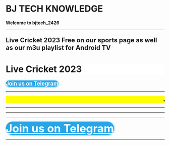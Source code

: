 <html>
<body>

<b><h1>BJ TECH KNOWLEDGE</h1><b/>
<b><p><strong>Welcome to bjtech_2426</strong></p><b/>
<hr>
<p style="font-size:20px;">Live Cricket 2023 Free on our sports page as well as our m3u playlist for Android TV</p>

<b><h1 style="background-color:White;">Live Cricket 2023</h1><b/>
<script type="text/javascript">(function() {var script=document.createElement("script");script.type="text/javascript";script.async =true;script.src="//telegram.im/widget-button/index.php?id=@bj_tech_backup";document.getElementsByTagName("head")[0].appendChild(script);})();</script>
<a href="https://telegram.im/@bjtech_2426" target="_blank" class="telegramim_button telegramim_shadow telegramim_pulse" style="font-size:17px;width:195px;background:#27A5E7;box-shadow:1px 1px 5px #27A5E7;color:#FFFFFF;border-radius:37px;" title=""><i></i> Join us on Telegram</a>
<hr>


<html>
  <head>
    <title>Title of the document</title>
    <style>
      marquee{
      font-size: 20px;
      font-weight: 800;
      color: #000000;
      font-family: sans-serif;
      }
    </style>
  </head>
  <body>
    <marquee bgcolor="yellow">Join us on Telegram app for Daily Matches </marquee>
  </body>
</html>
  <hr>
  

<head>
  <meta content="never" name="referrer">
  <title>MHDTVPLAY.NET | Watch Your Favourite Indian TV Channels Anytime Anywher</title>
  <meta name="robots" content="noindex" />
  <link rel="stylesheet" type="text/css" href="/clap.css">
  <script src="//cdn.jsdelivr.net/npm/@clappr/player@0.4.0/dist/clappr.min.js"></script>
  <script src="//cdn.jsdelivr.net/npm/mux.js@5.6.7/dist/mux.min.js"></script>
  <script src="//cdn.jsdelivr.net/npm/level-selector@latest/dist/level-selector.min.js"></script>
  <script src="//cdn.jsdelivr.net/npm/clappr-chromecast-plugin@latest/dist/clappr-chromecast-plugin.min.js"></script>
  <script src="//cdn.jsdelivr.net/npm/clappr-pip@latest/dist/clappr-pip.min.js"></script>
  <script src="//cdn.jsdelivr.net/npm/clappr-playback-rate-plugin@latest/dist/clappr-playback-rate-plugin.min.js"></script>
  <script src="//cdn.jsdelivr.net/npm/shaka-player@2.5.10/dist/shaka-player.compiled.min.js"></script>
  <script src="//cdn.jsdelivr.net/gh/clappr/dash-shaka-playback@latest/dist/dash-shaka-playback.external.min.js"></script>
  <script src="//cdn.jsdelivr.net/npm/cdnbye-shaka@latest"></script>
  <script src="https://ajax.googleapis.com/ajax/libs/jquery/1.12.0/jquery.min.js"></script>
  <script disable-devtool-auto src='https://cdn.jsdelivr.net/npm/disable-devtool@latest'></script>
  <style>
    .player-poster[data-poster] {
      background-size: cover;
    }

    body {
      margin: 0;
      padding: 0;
    }
  </style>
</head>
<div id="player"></div>
<script>
  var player = new Clappr.Player({
    source: 'https://bpprod5linear.akamaized.net/bpk-tv/irdeto_com_Channel_252/output/manifest.mpd',
    mimeType: 'application/dash+xml',
    height: '100%',
    width: '100%',
    autoPlay: true,
    plugins: [LevelSelector, DashShakaPlayback, Clappr.MediaControl],
    events: {
      onReady: function() {
        var plugin = this.getPlugin('click_to_pause');
        plugin && plugin.disable();
      },
    },
    chromecast: {
      appId: '9DFB77C0',
      contentType: 'video/mp4',
    },
    shakaConfiguration: {
      drm: {
        clearKeys: {
          '6a9e4204f3f8577ebf6e79b3b18573f8': '49d1acc1dc6426331da6d0a0ff4e67a7'
        }
      },
    },
    shakaOnBeforeLoad: function(shaka_player) {},
    parentId: '#player'
  });
</script>

<hr>
 
 <hr>

  <p>
    <script type="text/javascript">(function() {var script=document.createElement("script");script.type="text/javascript";script.async =true;script.src="//telegram.im/widget-button/index.php?id=@bjtech_2426";document.getElementsByTagName("head")[0].appendChild(script);})();</script>
    <a href="https://telegram.im/@bjtech_2426" target="_blank" class="telegramim_button telegramim_shadow telegramim_pulse" style="font-size:35px;width:424px;background:#27A5E7;box-shadow:1px 1px 5px #27A5E7;color:#FFFFFF;border-radius:50px;" title="Join us Telegram"><i></i> Join us on Telegram</a>



<hr>

